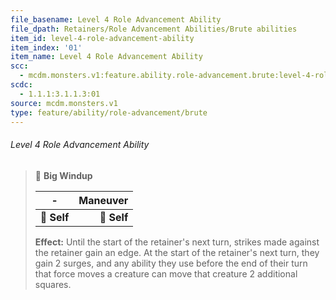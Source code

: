 ```yaml
---
file_basename: Level 4 Role Advancement Ability
file_dpath: Retainers/Role Advancement Abilities/Brute abilities
item_id: level-4-role-advancement-ability
item_index: '01'
item_name: Level 4 Role Advancement Ability
scc:
  - mcdm.monsters.v1:feature.ability.role-advancement.brute:level-4-role-advancement-ability
scdc:
  - 1.1.1:3.1.1.3:01
source: mcdm.monsters.v1
type: feature/ability/role-advancement/brute
---
```


###### Level 4 Role Advancement Ability

<!-- -->
> 👤 **Big Windup**
>
> | **-**       | **Maneuver** |
> | ----------- | -----------: |
> | **📏 Self** |  **🎯 Self** |
>
> **Effect:** Until the start of the retainer's next turn, strikes made against the retainer gain an edge. At the start of the retainer's next turn, they gain 2 surges, and any ability they use before the end of their turn that force moves a creature can move that creature 2 additional squares.
